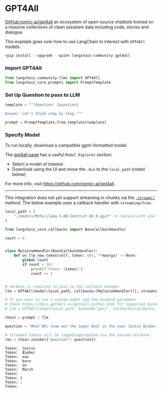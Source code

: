 # GPT4All

[GitHub:nomic-ai/gpt4all](https://github.com/nomic-ai/gpt4all) an ecosystem of open-source chatbots trained on a massive collections of clean assistant data including code, stories and dialogue.

This example goes over how to use LangChain to interact with `GPT4All` models.


```python
%pip install --upgrade --quiet langchain-community gpt4all
```

### Import GPT4All


```python
from langchain_community.llms import GPT4All
from langchain_core.prompts import PromptTemplate
```

### Set Up Question to pass to LLM


```python
template = """Question: {question}

Answer: Let's think step by step."""

prompt = PromptTemplate.from_template(template)
```

### Specify Model

To run locally, download a compatible ggml-formatted model. 
 
The [gpt4all page](https://gpt4all.io/index.html) has a useful `Model Explorer` section:

* Select a model of interest
* Download using the UI and move the `.bin` to the `local_path` (noted below)

For more info, visit https://github.com/nomic-ai/gpt4all.

---

This integration does not yet support streaming in chunks via the [`.stream()`](https://python.langchain.com/docs/how_to/streaming/) method. The below example uses a callback handler with `streaming=True`:


```python
local_path = (
    "./models/Meta-Llama-3-8B-Instruct.Q4_0.gguf"  # replace with your local file path
)
```


```python
from langchain_core.callbacks import BaseCallbackHandler

count = 0


class MyCustomHandler(BaseCallbackHandler):
    def on_llm_new_token(self, token: str, **kwargs) -> None:
        global count
        if count < 10:
            print(f"Token: {token}")
            count += 1


# Verbose is required to pass to the callback manager
llm = GPT4All(model=local_path, callbacks=[MyCustomHandler()], streaming=True)

# If you want to use a custom model add the backend parameter
# Check https://docs.gpt4all.io/gpt4all_python.html for supported backends
# llm = GPT4All(model=local_path, backend="gptj", callbacks=callbacks, streaming=True)

chain = prompt | llm

question = "What NFL team won the Super Bowl in the year Justin Bieber was born?"

# Streamed tokens will be logged/aggregated via the passed callback
res = chain.invoke({"question": question})
```

    Token:  Justin
    Token:  Bieber
    Token:  was
    Token:  born
    Token:  on
    Token:  March
    Token:  
    Token: 1
    Token: ,
    Token:  
    


```python

```
